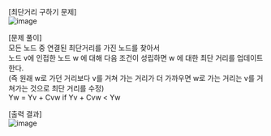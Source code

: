 [최단거리 구하기 문제]  
![image](https://github.com/1010hy/algorithm/assets/67892327/c8197978-92ce-489b-89f9-7abf6fbf6833)  

[문제 풀이]  
모든 노드 중 연결된 최단거리를 가진 노드를 찾아서  
노드 v에 인접한 노드 w 에 대해 다음 조건이 성립하면 w 에 대한 최단 거리를 업데이트 한다.  
(즉 원래 w로 가던 거리보다 v를 거쳐 가는 거리가 더 가까우면 w로 가는 거리는 v를 거쳐가는 것으로 최단 거리를 수정)  
Yw = Yv + Cvw if Yv + Cvw < Yw   
  
  
[출력 결과]   
![image](https://github.com/1010hy/algorithm/assets/67892327/b97f6e62-6a9e-4645-b4a8-d9fa8c1398af)
